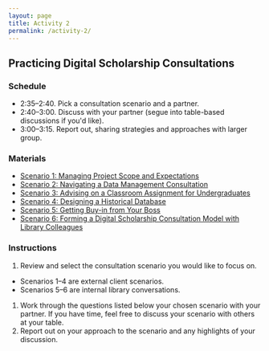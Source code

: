 ```yaml
---
layout: page
title: Activity 2
permalink: /activity-2/
---
```


## Practicing Digital Scholarship Consultations

### Schedule

* 2:35–2:40. Pick a consultation scenario and a partner.
* 2:40–3:00. Discuss with your partner (segue into table-based discussions if you'd like).
* 3:00–3:15. Report out, sharing strategies and approaches with larger group.

### Materials

* [Scenario 1: Managing Project Scope and Expectations](/deconstructing-consultations/activity-2/scenario-1/)
* [Scenario 2: Navigating a Data Management Consultation](/deconstructing-consultations/activity-2/scenario-2/)
* [Scenario 3: Advising on a Classroom Assignment for Undergraduates](/deconstructing-consultations/activity-2/scenario-3/)
* [Scenario 4: Designing a Historical Database](/deconstructing-consultations/activity-2/scenario-4/)
* [Scenario 5: Getting Buy-in from Your Boss](/deconstructing-consultations/activity-2/scenario-5/)
* [Scenario 6: Forming a Digital Scholarship Consultation Model with Library Colleagues](/deconstructing-consultations/activity-2/scenario-6/)

### Instructions

1. Review and select the consultation scenario you would like to focus on.
* Scenarios 1–4 are external client scenarios.
* Scenarios 5–6 are internal library conversations.
1. Work through the questions listed below your chosen scenario with your partner. If you have time, feel free to discuss your scenario with others at your table.
1. Report out on your approach to the scenario and any highlights of your discussion.
